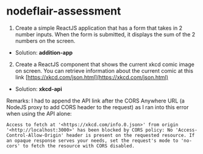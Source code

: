# nodeflair-assessment

1. Create a simple ReactJS application that has a form that takes in 2 number inputs. When the form is submitted, it displays the sum of the 2 numbers on the screen.

 * Solution: **addition-app** 



2. Create a ReactJS component that shows the current xkcd comic image on screen. You can retrieve information about the current comic at this link [https://xkcd.com/json.html](https://xkcd.com/json.html)

 * Solution: **xkcd-api**

Remarks: I had to append the API link after the CORS Anywhere URL (a NodeJS proxy to add CORS header to the request) as I ran into this error when using the API alone: 

```Access to fetch at '<https://xkcd.com/info.0.json>' from origin '<http://localhost:3000>' has been blocked by CORS policy: No 'Access-Control-Allow-Origin' header is present on the requested resource. If an opaque response serves your needs, set the request's mode to 'no-cors' to fetch the resource with CORS disabled.```
